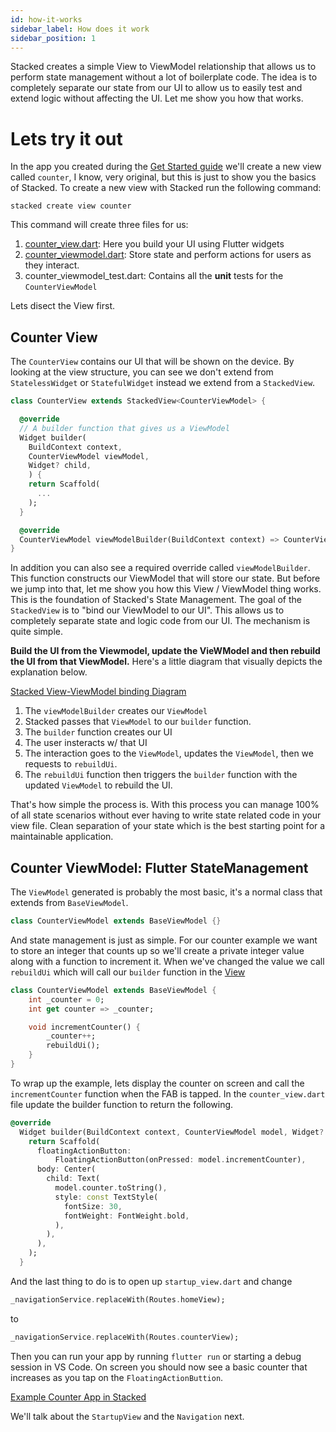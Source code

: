 ```yaml
---
id: how-it-works
sidebar_label: How does it work
sidebar_position: 1
---
```


Stacked creates a simple View to ViewModel relationship that allows us to perform state management without a lot of boilerplate code. The idea is to completely separate our state from our UI to allow us to easily test and extend logic without affecting the UI. Let me show you how that works. 

# Lets try it out

In the app you created during the [Get Started guide](./00-overview.md) we'll create a new view called `counter`, I know, very original, but this is just to show you the basics of Stacked. To create a new view with Stacked run the following command:

```shell
stacked create view counter
```

This command will create three files for us:
1. [counter_view.dart](#counter-view): Here you build your UI using Flutter widgets
2. [counter_viewmodel.dart](#counter-viewmodel-flutter-statemanagement): Store state and perform actions for users as they interact.
3. counter_viewmodel_test.dart: Contains all the **unit** tests for the `CounterViewModel`

Lets disect the View first. 

## Counter View

The `CounterView` contains our UI that will be shown on the device. By looking at the view structure, you can see we don't extend from `StatelessWidget` or `StatefulWidget` instead we extend from a `StackedView`. 

```dart
class CounterView extends StackedView<CounterViewModel> {

  @override
  // A builder function that gives us a ViewModel
  Widget builder(
    BuildContext context, 
    CounterViewModel viewModel, 
    Widget? child,
    ) {
    return Scaffold(
      ...
    );
  }

  @override
  CounterViewModel viewModelBuilder(BuildContext context) => CounterViewModel();
}
```

In addition you can also see a required override called `viewModelBuilder`. This function constructs our ViewModel that will store our state. But before we jump into that, let me show you how this View / ViewModel thing works. This is the foundation of Stacked's State Management. The goal of the `StackedView` is to "bind our ViewModel to our UI". This allows us to completely separate state and logic code from our UI. The mechanism is quite simple. 

**Build the UI from the Viewmodel, update the VieWModel and then rebuild the UI from that ViewModel.** Here's a little diagram that visually depicts the explanation below.

[Stacked View-ViewModel binding Diagram](../../static/img/todo/view-viewmodel-relationship.png)

1. The `viewModelBuilder` creates our `ViewModel`
2. Stacked passes that `ViewModel` to our `builder` function.
3. The `builder` function creates our UI
4. The user insteracts w/ that UI
5. The interaction goes to the `ViewModel`, updates the `ViewModel`, then we requests to `rebuildUi`.
6. The `rebuildUi` function then triggers the `builder` function with the updated `ViewModel` to rebuild the UI.

That's how simple the process is. With this process you can manage 100% of all state scenarios without ever having to write state related code in your view file. Clean separation of your state which is the best starting point for a maintainable application.

## Counter ViewModel: Flutter StateManagement

The `ViewModel` generated is probably the most basic, it's a normal class that extends from `BaseViewModel`.

```dart
class CounterViewModel extends BaseViewModel {}
```

And state management is just as simple. For our counter example we want to store an integer that counts up so we'll create a private integer value along with a function to increment it. When we've changed the value we call `rebuildUi` which will call our `builder` function in the [View](#counter-view)

```dart
class CounterViewModel extends BaseViewModel {
    int _counter = 0;
    int get counter => _counter;

    void incrementCounter() {
        _counter++;
        rebuildUi();
    }
}
```

To wrap up the example, lets display the counter on screen and call the `incrementCounter` function when the FAB is tapped. In the `counter_view.dart` file update the builder function to return the following.

```dart
@override
  Widget builder(BuildContext context, CounterViewModel model, Widget? child) {
    return Scaffold(
      floatingActionButton:
          FloatingActionButton(onPressed: model.incrementCounter),
      body: Center(
        child: Text(
          model.counter.toString(),
          style: const TextStyle(
            fontSize: 30,
            fontWeight: FontWeight.bold,
          ),
        ),
      ),
    );
  }
```

And the last thing to do is to open up `startup_view.dart` and change

```dart
_navigationService.replaceWith(Routes.homeView);
```

to

```dart
_navigationService.replaceWith(Routes.counterView);
```


Then you can run your app by running `flutter run` or starting a debug session in VS Code. On screen you should now see a basic counter that increases as you tap on the `FloatingActionButtion`. 

[Example Counter App in Stacked](./01-counter-example.gif)

We'll talk about the `StartupView` and the `Navigation` next.